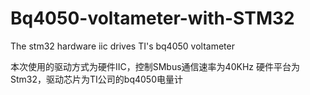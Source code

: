 # Bq4050-voltameter-with-STM32
The stm32 hardware iic drives TI's bq4050 voltameter

本次使用的驱动方式为硬件IIC，控制SMbus通信速率为40KHz
硬件平台为Stm32，驱动芯片为TI公司的bq4050电量计


